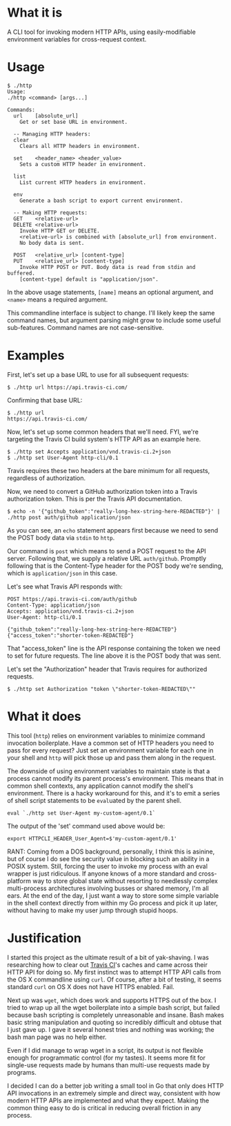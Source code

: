 # What it is
A CLI tool for invoking modern HTTP APIs, using easily-modifiable environment variables for cross-request context.

# Usage

```
$ ./http
Usage:
./http <command> [args...]

Commands:
  url    [absolute_url]
    Get or set base URL in environment.

  -- Managing HTTP headers:
  clear
    Clears all HTTP headers in environment.

  set    <header_name> <header_value>
    Sets a custom HTTP header in environment.

  list
    List current HTTP headers in environment.

  env
    Generate a bash script to export current environment.

  -- Making HTTP requests:
  GET    <relative-url>
  DELETE <relative-url>
    Invoke HTTP GET or DELETE.
    <relative-url> is combined with [absolute_url] from environment.
    No body data is sent.

  POST   <relative_url> [content-type]
  PUT    <relative_url> [content-type]
    Invoke HTTP POST or PUT. Body data is read from stdin and buffered.
    [content-type] default is "application/json".
```

In the above usage statements, `[name]` means an optional argument, and `<name>` means a required argument.

This commandline interface is subject to change. I'll likely keep the same command names, but argument parsing might grow to include some useful sub-features. Command names are not case-sensitive.

# Examples

First, let's set up a base URL to use for all subsequent requests:
```
$ ./http url https://api.travis-ci.com/
```

Confirming that base URL:
```
$ ./http url
https://api.travis-ci.com/
```

Now, let's set up some common headers that we'll need. FYI, we're targeting the Travis CI build system's HTTP API as an example here.

```
$ ./http set Accepts application/vnd.travis-ci.2+json
$ ./http set User-Agent http-cli/0.1
```

Travis requires these two headers at the bare minimum for all requests, regardless of authorization.

Now, we need to convert a GitHub authorization token into a Travis authorization token. This is per the Travis API documentation.

```
$ echo -n '{"github_token":"really-long-hex-string-here-REDACTED"}' | ./http post auth/github application/json
```

As you can see, an `echo` statement appears first because we need to send the POST body data via `stdin` to `http`.

Our command is `post` which means to send a POST request to the API server. Following that, we supply a relative URL `auth/github`. Promptly following that is the Content-Type header for the POST body we're sending, which is `application/json` in this case.

Let's see what Travis API responds with:

```
POST https://api.travis-ci.com/auth/github
Content-Type: application/json
Accepts: application/vnd.travis-ci.2+json
User-Agent: http-cli/0.1

{"github_token":"really-long-hex-string-here-REDACTED"}
{"access_token":"shorter-token-REDACTED"}
```

That "access_token" line is the API response containing the token we need to set for future requests. The line above it is the POST body that was sent.

Let's set the "Authorization" header that Travis requires for authorized requests.

```
$ ./http set Authorization "token \"shorter-token-REDACTED\""
```

# What it does

This tool (`http`) relies on environment variables to minimize command invocation boilerplate. Have a common set of HTTP headers you need to pass for every request? Just set an environment variable for each one in your shell and `http` will pick those up and pass them along in the request.

The downside of using environment variables to maintain state is that a process cannot modify its parent process's environment. This means that in common shell contexts, any application cannot modify the shell's environment. There is a hacky workaround for this, and it's to emit a series of shell script statements to be `eval`uated by the parent shell.

```
eval `./http set User-Agent my-custom-agent/0.1`
```

The output of the 'set' command used above would be:

```
export HTTPCLI_HEADER_User_Agent=$'my-custom-agent/0.1'
```

RANT: Coming from a DOS background, personally, I think this is asinine, but of course I do see the security value in blocking such an ability in a POSIX system. Still, forcing the user to invoke my process with an eval wrapper is just ridiculous. If anyone knows of a more standard and cross-platform way to store global state without resorting to needlessly complex multi-process architectures involving busses or shared memory, I'm all ears. At the end of the day, I just want a way to store some simple variable in the shell context directly from within my Go process and pick it up later, without having to make my user jump through stupid hoops.

# Justification

I started this project as the ultimate result of a bit of yak-shaving. I was researching how to clear out [Travis CI](http://travis-ci.org/)'s caches and came across their HTTP API for doing so. My first instinct was to attempt HTTP API calls from the OS X commandline using `curl`. Of course, after a bit of testing, it seems standard `curl` on OS X does not have HTTPS enabled. Fail.

Next up was `wget`, which does work and supports HTTPS out of the box. I tried to wrap up all the wget boilerplate into a simple bash script, but failed because bash scripting is completely unreasonable and insane. Bash makes basic string manipulation and quoting so incredibly difficult and obtuse that I just gave up. I gave it several honest tries and nothing was working; the bash man page was no help either.

Even if I did manage to wrap wget in a script, its output is not flexible enough for programmatic control (for my tastes). It seems more fit for single-use requests made by humans than multi-use requests made by programs.

I decided I can do a better job writing a small tool in Go that only does HTTP API invocations in an extremely simple and direct way, consistent with how modern HTTP APIs are implemented and what they expect. Making the common thing easy to do is critical in reducing overall friction in any process.
